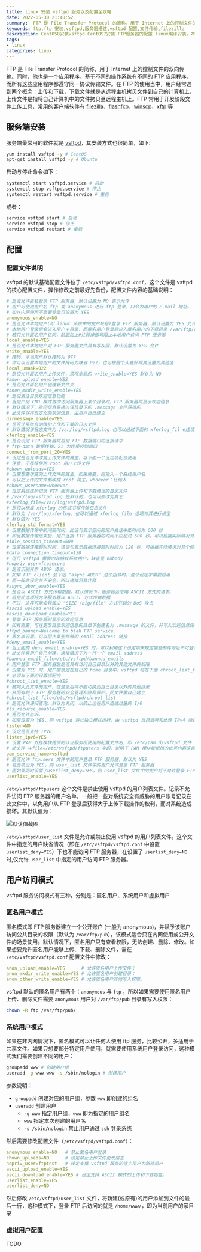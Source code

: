 ```yaml
---
title: linux 安装 vsftpd 服务以及配置全攻略
date: 2022-05-30 21:40:52
summary:  FTP 是 File Transfer Protocol 的简称，用于 Internet 上的控制文件的双向传输。同时，他也是一个应用程序，基于不同的操作系统有不同的 FTP 应用程序，而所有这些应用程序都遵守同一协议传输文件。
keywords: ftp,ftp 安装,vsftpd,服务器搭建,vsftpd 配置,文件传输,filezilla
description: CentOS8安装vsftpd CentOS7安装 FTP服务器的配置 linux编译安装，本篇文章主要介绍vsftpd的安装与配置，FTP是常用的文件传输协议，yum方式安装
tags:
- linux
categories: linux
---
```


FTP 是 File Transfer Protocol 的简称，用于 Internet 上的控制文件的双向传输。同时，他也是一个应用程序，基于不同的操作系统有不同的 FTP 应用程序，而所有这些应用程序都遵守同一协议传输文件。在 FTP 的使用当中，用户经常遇到两个概念：上传和下载，下载文件就是从远程主机拷贝文件到自己的计算机上，上传文件是指将自己计算机中的文件拷贝至远程主机上。FTP 常用于开发阶段文件上传工具，常用的客户端软件有 [filezilla](https://filezilla-project.org/)、[flashfxp](https://www.flashfxp.com/)、[winscp](https://winscp.net/eng/download.php)、[xftp](https://www.xshell.com/zh/xftp/) 等

## 服务端安装

服务端最常用的软件就是 [vsftpd](https://security.appspot.com/vsftpd.html)，其安装方式也很简单，如下:

```bash
yum install vsftpd -y # CentOS
apt-get install vsftpd -y # Ubuntu
```

启动与停止命令如下：

```bash
systemctl start vsftpd.service # 启动
systemctl stop vsftpd.service # 停止
systemctl restart vsftpd.service # 重启
```

或者：

```bash
service vsftpd start # 启动
service vsftpd stop # 停止
service vsftpd restart # 重启
```

## 配置

### 配置文件说明

vsftpd 的默认基础配置文件位于 `/etc/vsftpd/vsftpd.conf`，这个文件是 vsftpd 的核心配置文件，操作修改之前最好先备份，配置文件内容的基础说明：

```yaml
# 是否允许匿名登录 FTP 服务器，默认设置为 NO 表示允许
# 用户可使用用户名 ftp 或 anonymous 进行 ftp 登录，口令为用户的 E-mail 地址。
# 如在内网使用不需要登录可设置为 YES
anonymous_enable=NO
# 是否允许本地用户(即 linux 系统中的用户帐号)登录 FTP 服务器，默认设置为 YES 允许
# 本地用户登录后会进入用户主目录，而匿名用户登录后进入匿名用户的下载目录 /var/ftp/pub
# 若只允许匿名用户访问，前面加上#注释掉即可阻止本地用户访问 FTP 服务器
local_enable=YES
# 是否允许本地用户对 FTP 服务器文件具有写权限，默认设置为 YES 允许
write_enable=YES 
# 掩码，本地用户默认掩码为 077
# 你可以设置本地用户的文件掩码为缺省 022，也可根据个人喜好将其设置为其他值
local_umask=022
# 是否允许匿名用户上传文件，须将全局的 write_enable=YES 默认为 NO
#anon_upload_enable=YES
# 是否允许匿名用户创建新文件夹
#anon_mkdir_write_enable=YES 
# 是否激活目录欢迎信息功能
# 当用户用 CMD 模式首次访问服务器上某个目录时，FTP 服务器将显示欢迎信息
# 默认情况下，欢迎信息是通过该目录下的 .message 文件获得的
# 此文件保存自定义的欢迎信息，由用户自己建立
dirmessage_enable=YES
# 是否让系统自动维护上传和下载的日志文件
# 默认情况该日志文件为 /var/log/vsftpd.log 也可以通过下面的 xferlog_fil e选项对其进行设定
xferlog_enable=YES
# 是否设定 FTP 服务器将启用 FTP 数据端口的连接请求
# ftp-data 数据传输，21 为连接控制端口
connect_from_port_20=YES
# 设定是否允许改变上传文件的属主，与下面一个设定项配合使用
# 注意，不推荐使用 root 用户上传文件
#chown_uploads=YES
# 设置想要改变的上传文件的属主，如果需要，则输入一个系统用户名
# 可以把上传的文件都改成 root 属主。whoever：任何人
#chown_username=whoever
# 设定系统维护记录 FTP 服务器上传和下载情况的日志文件
# /var/log/vsftpd.log 是默认的，也可以修改为其它
#xferlog_file=/var/log/vsftpd.log
# 是否以标准 xferlog 的格式书写传输日志文件
# 默认为 /var/log/xferlog，也可以通过 xferlog_file 选项对其进行设定
# 默认值为 YES
xferlog_std_format=YES
# 设置数据传输中断间隔时间，此语句表示空闲的用户会话中断时间为 600 秒
# 即当数据传输结束后，用户连接 FTP 服务器的时间不应超过 600 秒。可以根据实际情况对该值进行修改
#idle_session_timeout=600
# 设置数据连接超时时间，该语句表示数据连接超时时间为 120 秒，可根据实际情况对其个修改
#data_connection_timeout=120
# 运行 vsftpd 需要的非特权系统用户，缺省是 nobody
#nopriv_user=ftpsecure
# 是否识别异步 ABOR 请求。
# 如果 FTP client 会下达 “async ABOR” 这个指令时，这个设定才需要启用
# 而一般此设定并不安全，所以通常将其注释
#async_abor_enable=YES
# 是否以 ASCII 方式传输数据。默认情况下，服务器会忽略 ASCII 方式的请求。
# 启用此选项将允许服务器以 ASCII 方式传输数据
# 不过，这样可能会导致由 "SIZE /big/file" 方式引起的 DoS 攻击
#ascii_upload_enable=YES
#ascii_download_enable=YES
# 登录 FTP 服务器时显示的欢迎信息
# 如有需要，可在更改目录欢迎信息的目录下创建名为 .message 的文件，并写入欢迎信息保存后
#ftpd_banner=Welcome to blah FTP service.
# 黑名单设置。可以阻止某些特殊的 email address 链接
#deny_email_enable=YES
# 当上面的 deny_email_enable=YES 时，可以利用这个设定项来规定哪些邮件地址不可登录 vsftpd 服务器
# 此文件需用户自己创建，通常情况下为一行一个 email address
#banned_email_file=/etc/vsftpd/banned_emails
# 用户登录 FTP 服务器后是否具有访问自己目录以外的其他文件的权限
# 设置为 YES 时，用户被锁定在自己的 home 目录中，vsftpd 将在下面 chroot_list_file 选项值的位置寻找 chroot_list 文件
# 必须与下面的设置项配合
#chroot_list_enable=YES
# 被列入此文件的用户，在登录后将不能切换到自己目录以外的其他目录
# 从而有利于 FTP 服务器的安全管理和隐私保护。此文件需自己建立
#chroot_list_file=/etc/vsftpd/chroot_list
# 是否允许递归查询。默认为关闭，以防止远程用户造成过量的 I/O
#ls_recurse_enable=YES
# 是否允许监听。
# 如果设置为 YES，则 vsftpd 将以独立模式运行，由 vsftpd 自己监听和处理 IPv4 端口的连接请求
listen=NO
# 设定是否支持 IPV6
listen_ipv6=YES
# 设置 PAM 外挂模块提供的认证服务所使用的配置文件名，即 /etc/pam.d/vsftpd 文件
# 此文件 中file=/etc/vsftpd/ftpusers 字段，说明了 PAM 模块能抵挡的帐号内容来自文件 /etc/vsftpd/ftpusers 中
pam_service_name=vsftpd
# 是否允许 ftpusers 文件中的用户登录 FTP 服务器，默认为 YES
# 若此项设为 YES，则 user_list 文件中的用户允许登录 FTP 服务器
# 而如果同时设置了userlist_deny=YES，则 user_list 文件中的用户将不允许登录 FTP 服务器，甚至连输入密码提示信息都没有
userlist_enable=YES
```

`/etc/vsftpd/ftpusers` 这个文件是禁止使用 vsftpd 的用户列表文件。记录不允许访问 FTP 服务器的用户名单，一般把一些对系统安全有威胁的用户账号记录在此文件中，以免用户从 FTP 登录后获得大于上传下载操作的权利，而对系统造成损坏。其默认值为：

![默认值截图](http://cdn.codeover.cn/img/image-20220530230942689.png-imageFop)

`/etc/vsftpd/user_list` 文件是允许或禁止使用 vsftpd 的用户列表文件。这个文件中指定的用户缺省情况（即在 `/etc/vsftpd/vsftpd.conf` 中设置 `userlist_deny=YES`）下也不能访问 FTP 服务器，在设置了 `userlist_deny=NO` 时,仅允许 `user_list` 中指定的用户访问 FTP 服务器。

## 用户访问模式

vsftpd 服务访问模式有三种，分别是：匿名用户、系统用户和虚拟用户

### 匿名用户模式

匿名模式即 FTP 服务器建立一个公开账户 (一般为 anonymous)，并赋予该账户访问公共目录的权限（默认为 `/var/ftp/pub`），该模式适合只在内网使用或公开文件的场景使用。默认情况下，匿名用户只有查看权限，无法创建、删除、修改。如果想要允许匿名用户能够上传、下载、删除文件，需在 `/etc/vsftpd/vsftpd.conf` 配置文件中修改：

```yaml
anon_upload_enable=YES      # 允许匿名用户上传文件；
anon_mkdir_write_enable=YES # 允许匿名用户创建目录；
anon_other_write_enable=YES # 允许匿名用户其他写入权限。
```

vsftpd 默认的匿名用户有两个：`anonymous` 与 `ftp` ，所以如果需要使用匿名用户上传、删除文件需要 `anonymous` 用户对 `/var/ftp/pub` 目录有写入权限：

```bash
chown -R ftp /var/ftp/pub/
```

### 系统用户模式

如果在非内网情况下，匿名模式可以让任何人使用 ftp 服务，比较公开，多适用于共享文件。如果只想要部分特定用户使用，就需要使用系统用户登录访问，这种模式我们需要创建不同的用户：

```bash
groupadd www # 创建用户组
useradd -g www www -s /sbin/nologin # 创建用户
```

参数说明：

- `groupadd` 创建对应的用户组，参数 `www` 即创建的组名
- `useradd` 创建用户
  - `-g www` 指定用户组，`www` 即为指定的用户组名
  - `www` 指定本次创建的用户名
  - `-s /sbin/nologin` 禁止用户通过 `ssh` 登录系统

然后需要修改配置文件（`/etc/vsftpd/vsftpd.conf`）：

```yaml
anonymous_enable=NO   # 禁止匿名用户登录
chown_uploads=NO      # 设定禁止上传文件更改宿主
nopriv_user=ftptest   # 设定支撑 vsftpd 服务的宿主用户为新建用户
ascii_upload_enable=YES
ascii_download_enable=YES # 设定支持 ASCII 模式的上传和下载功能。
userlist_enable=YES
userlist_deny=NO
```

然后修改 `/etc/vsftpd/user_list` 文件，将新建(或原有)的用户添加到文件的最后一行，这种模式下，登录 FTP 后访问的就是 `/home/www/`，即为当前用户的家目录

### 虚拟用户配置

TODO
